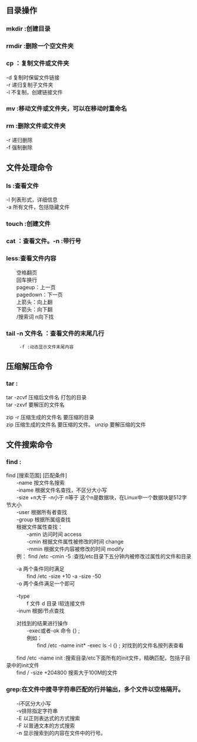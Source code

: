 ## 目录操作  

### mkdir :创建目录  

### rmdir :删除一个空文件夹  

### cp ：复制文件或文件夹   

-d 复制时保留文件链接  
-r 递归复制子文件夹  
-l 不复制，创建链接文件   

### mv :移动文件或文件夹，可以在移动时重命名   

### rm :删除文件或文件夹  

-r 递归删除  
-f 强制删除  


## 文件处理命令  

### ls :查看文件  

-l 列表形式，详细信息  
-a 所有文件，包括隐藏文件  

### touch :创建文件   

### cat ：查看文件。-n :带行号   

### less:查看文件内容   

　　空格翻页  
　　回车换行   
　　pageup：上一页   
　　pagedown：下一页   
　　上箭头：向上翻    
　　下箭头：向下翻   
　　/搜索词 n向下找   

### tail -n 文件名 ：查看文件的末尾几行   
         -f :动态显示文件末尾内容   


## 压缩解压命令   

### tar :

tar -zcvf 压缩后文件名 打包的目录   
tar -zxvf 要解压的文件名   

zip -r 压缩生成的文件名 要压缩的目录   
zip 压缩生成的文件名 要压缩的文件。
unzip 要解压缩的文件



## 文件搜索命令   

### find :  

find [搜索范围] [匹配条件]  
　　-name 按文件名搜索   
　　-iname 根据文件名查找，不区分大小写  
　　-size +n大于 -n小于 n等于 这个n是数据块，在Linux中一个数据块是512字节大小   
　　-user 根据所有者查找   
　　-group 根据所属组查找   
　　根据文件属性查找：  
　　　　-amin 访问时间 access   
　　　　-cmin 根据文件属性被修改的时间 change   
　　　　-mmin 根据文件内容被修改的时间 modify  
　　例： find /etc -cmin -5 :查找/etc目录下五分钟内被修改过属性的文件和目录   

　　-a 两个条件同时满足   
　　　　find /etc -size +10 -a -size -50   
　　-o 两个条件满足一个即可   

　　-type   
　　　　f 文件 d 目录 l软连接文件  
　　-inum 根据i节点查找  

　　对找到的结果进行操作   
　　　　-exec或者-ok 命令 {} \;    
　　　　例如：   
　　　　　　find /etc -name init* -exec ls -l {} \; 对找到的文件名按列表查看    

　　find /etc -name init :搜索目录/etc下面所有的init文件，精确匹配，包括子目录中的init文件    
　　find / -size +204800 搜索大于100M的文件   

### grep:在文件中搜寻字符串匹配的行并输出，多个文件以空格隔开。   
　　-i不区分大小写   
　　-v排除指定字符串   
　　-E 以正则表达式的方式搜索   
　　-F 以普通文本的方式搜索     
　　-n 显示搜索到的内容在文件中的行号。    

